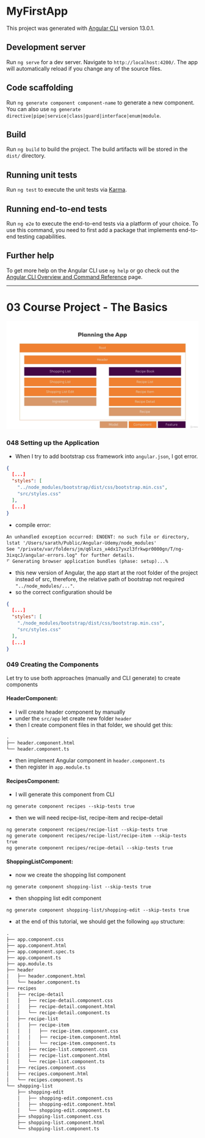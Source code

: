 # MyFirstApp

This project was generated with [Angular CLI](https://github.com/angular/angular-cli) version 13.0.1.

## Development server

Run `ng serve` for a dev server. Navigate to `http://localhost:4200/`. The app will automatically reload if you change any of the source files.

## Code scaffolding

Run `ng generate component component-name` to generate a new component. You can also use `ng generate directive|pipe|service|class|guard|interface|enum|module`.

## Build

Run `ng build` to build the project. The build artifacts will be stored in the `dist/` directory.

## Running unit tests

Run `ng test` to execute the unit tests via [Karma](https://karma-runner.github.io).

## Running end-to-end tests

Run `ng e2e` to execute the end-to-end tests via a platform of your choice. To use this command, you need to first add a package that implements end-to-end testing capabilities.

## Further help

To get more help on the Angular CLI use `ng help` or go check out the [Angular CLI Overview and Command Reference](https://angular.io/cli) page.

---

# 03 Course Project - The Basics

![Planning the App](doc-assets/img/planning-the-app.png)

### 048 Setting up the Application

- When I try to add bootstrap css framework into `angular.json`, I got error.

```json
{
  [...]
  "styles": [
    "../node_modules/bootstrap/dist/css/bootstrap.min.css",
    "src/styles.css"
  ],
  [...]
}
```

- compile error:

```shell
An unhandled exception occurred: ENOENT: no such file or directory, lstat '/Users/sarath/Public/Angular-Udemy/node_modules'
See "/private/var/folders/jm/q6lxzs_x4dx17yxzl3frkwpr0000gn/T/ng-3ixqcJ/angular-errors.log" for further details.
⠋ Generating browser application bundles (phase: setup)...%
```

- this new version of Angular, the app start at the root folder of the project instead of src, therefore, the relative path of bootstrap not required `"../node_modules/..."`.
- so the correct configuration should be

```json
{
  [...]
  "styles": [
    "./node_modules/bootstrap/dist/css/bootstrap.min.css",
    "src/styles.css"
  ],
  [...]
}
```

### 049 Creating the Components

Let try to use both approaches (manually and CLI generate) to create components

#### HeaderComponent:
- I will create header component by manually
- under the `src/app` let create new folder `header`
- then I create component files in that folder, we should get this:
```shell
.
├── header.component.html
└── header.component.ts
```
- then implement Angular component in `header.component.ts`
- then register in `app.module.ts`

#### RecipesComponent:
- I will generate this component from CLI
```shell
ng generate component recipes --skip-tests true
```
- then we will need recipe-list, recipe-item and recipe-detail
```shell
ng generate component recipes/recipe-list --skip-tests true
ng generate component recipes/recipe-list/recipe-item --skip-tests true
ng generate component recipes/recipe-detail --skip-tests true
```
#### ShoppingListComponent:
- now we create the shopping list component
```shell
ng generate component shopping-list --skip-tests true
```
- then shopping list edit component
```shell
ng generate component shopping-list/shopping-edit --skip-tests true
```
- at the end of this tutorial, we should get the following `app` structure:
```shell
.
├── app.component.css
├── app.component.html
├── app.component.spec.ts
├── app.component.ts
├── app.module.ts
├── header
│   ├── header.component.html
│   └── header.component.ts
├── recipes
│   ├── recipe-detail
│   │   ├── recipe-detail.component.css
│   │   ├── recipe-detail.component.html
│   │   └── recipe-detail.component.ts
│   ├── recipe-list
│   │   ├── recipe-item
│   │   │   ├── recipe-item.component.css
│   │   │   ├── recipe-item.component.html
│   │   │   └── recipe-item.component.ts
│   │   ├── recipe-list.component.css
│   │   ├── recipe-list.component.html
│   │   └── recipe-list.component.ts
│   ├── recipes.component.css
│   ├── recipes.component.html
│   └── recipes.component.ts
└── shopping-list
    ├── shopping-edit
    │   ├── shopping-edit.component.css
    │   ├── shopping-edit.component.html
    │   └── shopping-edit.component.ts
    ├── shopping-list.component.css
    ├── shopping-list.component.html
    └── shopping-list.component.ts

```
